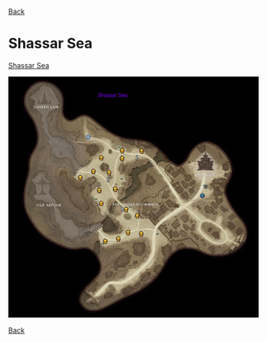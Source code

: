 [Back](../)

# Shassar Sea

[Shassar Sea](./shassar.png)

![Shassar Sea](./shassar.png)


[Back](../)
